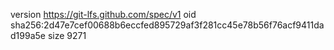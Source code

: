 version https://git-lfs.github.com/spec/v1
oid sha256:2d47e7cef00688b6eccfed895729af3f281cc45e78b56f76acf9411dad199a5e
size 9271
